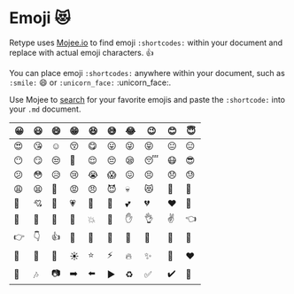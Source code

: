 # Emoji :heart_eyes_cat:

Retype uses [Mojee.io](https://mojee.io) to find emoji `:shortcodes:` within your document and replace with actual emoji characters. :+1:

You can place emoji `:shortcodes:` anywhere within your document, such as `:smile:` :smile: or `:unicorn_face:` :unicorn_face:.

Use Mojee to [search](https://mojee.io/emojis/) for your favorite emojis and paste the `:shortcode:` into your `.md` document.

:grinning: | :smiley: | :smile: | :grin: | :satisfied: | :sweat_smile: | :joy: | :wink: | :blush: | :innocent:
 -- | -- | -- | -- | -- | -- | -- | -- | -- | -- |
:heart_eyes: | :kissing_heart: | :relaxed: | :kissing_closed_eyes: | :yum: | :stuck_out_tongue: | :stuck_out_tongue_winking_eye: | :stuck_out_tongue_closed_eyes: | :neutral_face: | :expressionless:
:no_mouth: | :smirk: | :unamused: | :grimacing: | :relieved: | :pensive: | :sleepy: | :sleeping: | :mask: | :sunglasses:
:confused: | :flushed: | :disappointed_relieved: | :cry: | :sob: | :scream: | :confounded: | :persevere: | :disappointed: | :sweat:
:weary: | :tired_face: | :triumph: | :rage: | :angry: | :smiling_imp: | :skull: | :heart_eyes_cat: | :see_no_evil: | :speak_no_evil:
:kiss: | :cupid: | :sparkling_heart: | :heartpulse: | :heartbeat: | :revolving_hearts: | :two_hearts: | :broken_heart: | :heart: | :yellow_heart:
:green_heart: | :blue_heart: | :purple_heart: | :100: | :collision: | :wave: | :raised_hand: | :ok_hand: | :v: | :point_left:
:point_right: | :point_down: | :thumbsup: | :punch: | :clap: | :raised_hands: | :pray: | :muscle: | :eyes: | :information_desk_person:
:cherry_blossom: | :rose: | :new_moon_with_face: | :sunny: | :star: | :zap: | :fire: | :sparkles: | :tada: | :hearts:
:crown: | :notes: | :camera: | :arrow_right: | :arrow_left: | :arrow_forward: | :recycle: | :white_check_mark: | :heavy_check_mark: | :red_circle: